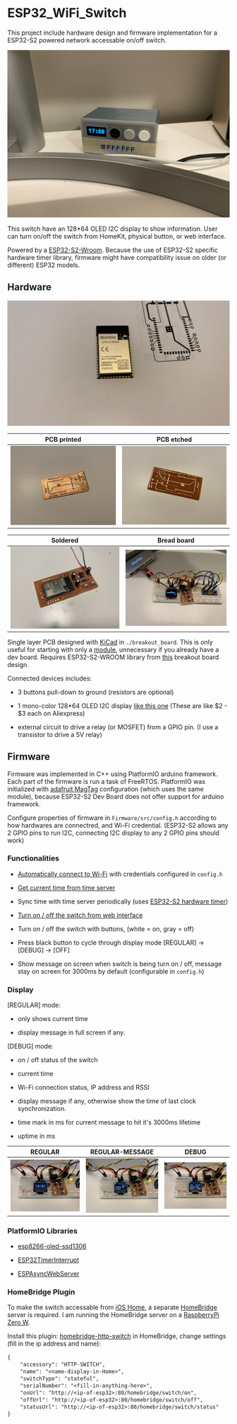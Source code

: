 # ESP32_WiFi_Switch

This project include hardware design and firmware implementation for a ESP32-S2 powered network accessable on/off switch.

![product](./images/product.jpeg)

This switch have an 128*64 OLED I2C display to show information. User can turn on/off the switch from HomeKit, physical button, or web interface.

Powered by a [ESP32-S2-Wroom](https://www.espressif.com/sites/default/files/documentation/esp32-s2-wroom_esp32-s2-wroom-i_datasheet_en.pdf). Because the use of ESP32-S2 specific hardware timer library, firmware might have compatibility issue on older (or different) ESP32 models.

## Hardware

![ESP32-S2 Module](./images/module.JPG)

PCB printed | PCB etched
:-------------------------:|:-------------------------:
![PCB printed](./images/PCB_printed.jpeg) | ![PCB etched](./images/PCB_etched.jpeg)

Soldered | Bread board
:-------------------------:|:-------------------------:
![PCB soldered](./images/PCB_soldered.jpeg) | ![Breadbord](./images/BreadBoard.jpeg)

Single layer PCB designed with [KiCad](https://www.kicad.org/) in `./breakout_board`. This is only useful for starting with only a [module](https://www.espressif.com/en/products/modules), unnecessary if you already have a dev board. Requires ESP32-S2-WROOM library from [this](https://github.com/eggsampler/ESP32-S2-Breakout) breakout board design.

Connected devices includes:

* 3 buttons pull-down to ground (resistors are optional)

* 1 mono-color 128*64 OLED I2C display [like this one](https://www.adafruit.com/product/326) (These are like $2 - $3 each on Aliexpress)

* external circuit to drive a relay (or MOSFET) from a GPIO pin. (I use a transistor to drive a 5V relay)


## Firmware

Firmware was implemented in C++ using PlatformIO arduino framework. Each part of the firmware is run a task of FreeRTOS. PlatformIO was initialized with [adafruit MagTag](https://www.adafruit.com/product/4800) configuration (which uses the same module), because ESP32-S2 Dev Board does not offer support for arduino framework.

Configure properties of firmware in `Firmware/src/config.h` according to how hardwares are connectred, and Wi-Fi credential. (ESP32-S2 allows any 2 GPIO pins to run I2C, connecting I2C display to any 2 GPIO pins should work)

### Functionalities

* [Automatically connect to Wi-Fi](https://randomnerdtutorials.com/esp32-useful-wi-fi-functions-arduino/) with credentials configured in `config.h`

* [Get current time from time server](https://randomnerdtutorials.com/esp32-date-time-ntp-client-server-arduino/)

* Sync time with time server periodically (uses [ESP32-S2 hardware timer](https://github.com/khoih-prog/ESP32TimerInterrupt/blob/master/examples/TimerInterruptTest/TimerInterruptTest.ino))

* [Turn on / off the switch from web interface](https://randomnerdtutorials.com/esp32-web-server-arduino-ide/)

* Turn on / off the switch with buttons, (white = on, gray = off)

* Press black button to cycle through display mode [REGULAR] -> [DEBUG] -> [OFF]

* Show message on screen when switch is being turn on / off, message stay on screen for 3000ms by default (configurable in `config.h`)

### Display

[REGULAR] mode:

* only shows current time

* display message in full screen if any.

[DEBUG] mode:

* on / off status of the switch

* current time

* Wi-Fi connection status, IP address and RSSI

* display message if any, otherwise show the time of last clock synchronization.

* time mark in ms for current message to hit it's 3000ms lifetime

* uptime in ms

REGULAR | REGULAR-MESSAGE| DEBUG
:-------------------------:|:-------------------------:|:-------------------------:
![regular](./images/regular.jpeg) | ![message](./images/message.jpeg) | ![debug](./images/debugMode.jpeg)


### PlatformIO Libraries

* [esp8266-oled-ssd1306](https://github.com/ThingPulse/esp8266-oled-ssd1306)

* [ESP32TimerInterrupt](https://github.com/khoih-prog/ESP32TimerInterrupt)

* [ESPAsyncWebServer](https://github.com/me-no-dev/ESPAsyncWebServer/)

### HomeBridge Plugin

To make the switch accessable from [iOS Home](https://www.apple.com/ca/ios/home/), a separate [HomeBridge](https://homebridge.io/) server is required. I am running the HomeBridge server on a [RaspberryPi Zero W](https://www.raspberrypi.com/products/raspberry-pi-zero-w/).

Install this plugin: [homebridge-http-switch](https://github.com/Supereg/homebridge-http-switch#readme) in HomeBridge, change settings (fill in the ip address and name):

```
{
    "accessory": "HTTP-SWITCH",
    "name": "<name-display-in-Home>",
    "switchType": "stateful",
    "serialNumber": "<fill-in-anything-here>",
    "onUrl": "http://<ip-of-esp32>:80/homebridge/switch/on",
    "offUrl": "http://<ip-of-esp32>:80/homebridge/switch/off",
    "statusUrl": "http://<ip-of-esp32>:80/homebridge/switch/status"
}
```
